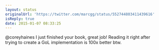 ```yaml
---
layout: status
originalUrl: 'https://twitter.com/marcgg/status/552744803411439616'
isReply: true
date: 2015-01-07 08:33:25
---
```


@coreyhaines I just finished your book, great job! Reading it right after trying to create a GoL implementation is 100x better btw.
